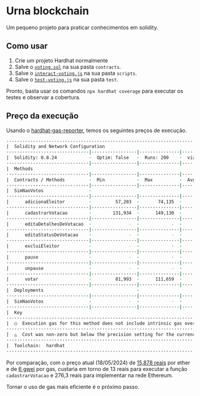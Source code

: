 # Urna blockchain

Um pequeno projeto para praticar conhecimentos em solidity.

## Como usar

1. Crie um projeto Hardhat normalmente
2. Salve o [`voting.sol`](./voting.sol) na sua pasta `contracts`.
3. Salve o [`interact-voting.js`](./interact-voting.js) na sua pasta `scripts`.
4. Salve o [`test-voting.js`](./test-voting.js) na sua pasta `test`.

Pronto, basta usar os comandos `npx hardhat coverage` para executar os testes e observar a cobertura.

## Preço da execução

Usando o [hardhat-gas-reporter](https://www.npmjs.com/package/hardhat-gas-reporter), temos os seguintes preços de execução. 

```bash
····················································································································
|  Solidity and Network Configuration                                                                              │
·······························|·················|···············|·················|································
|  Solidity: 0.8.24            ·  Optim: false   ·  Runs: 200    ·  viaIR: false   ·     Block: 30,000,000 gas     │
·······························|·················|···············|·················|································
|  Methods                                                                                                         │
·······························|·················|···············|·················|················|···············
|  Contracts / Methods         ·  Min            ·  Max          ·  Avg            ·  # calls       ·  usd (avg)   │
·······························|·················|···············|·················|················|···············
|  SimNaoVotos                 ·                                                                                   │
·······························|·················|···············|·················|················|···············
|      adicionaEleitor         ·         57,203  ·       74,135  ·         65,516  ·            43  ·           -  │
·······························|·················|···············|·················|················|···············
|      cadastrarVotacao        ·        131,934  ·      149,130  ·        141,337  ·            11  ·           -  │
·······························|·················|···············|·················|················|···············
|      editaDetalhesDeVotacao  ·              -  ·            -  ·         37,243  ·             1  ·           -  │
·······························|·················|···············|·················|················|···············
|      editaStatusDeVotacao    ·              -  ·            -  ·         35,034  ·             1  ·           -  │
·······························|·················|···············|·················|················|···············
|      excluiEleitor           ·              -  ·            -  ·         42,855  ·             1  ·           -  │
·······························|·················|···············|·················|················|···············
|      pause                   ·              -  ·            -  ·         45,684  ·             9  ·           -  │
·······························|·················|···············|·················|················|···············
|      unpause                 ·              -  ·            -  ·         23,784  ·             1  ·           -  │
·······························|·················|···············|·················|················|···············
|      votar                   ·         81,993  ·      111,659  ·         99,086  ·            23  ·           -  │
·······························|·················|···············|·················|················|···············
|  Deployments                                   ·                                 ·  % of limit    ·              │
·······························|·················|···············|·················|················|···············
|  SimNaoVotos                 ·              -  ·            -  ·      2,929,832  ·         9.8 %  ·           -  │
·······························|·················|···············|·················|················|···············
|  Key                                                                                                             │
····················································································································
|  ◯  Execution gas for this method does not include intrinsic gas overhead                                        │
····················································································································
|  △  Cost was non-zero but below the precision setting for the currency display (see options)                     │
····················································································································
|  Toolchain:  hardhat                                                                                             │
····················································································································
```

Por comparação, com o preço atual (18/05/2024) de [15,878 reais](https://www.google.com/search?client=firefox-b-d&q=ether+price) por ether e de [6 gwei](https://etherscan.io/gastracker) por gas, custaria em torno de 13 reais para executar a função `cadastrarVotacao` e  276,3 reais para implementar na rede Ethereum.

Tornar o uso de gas mais eficiente é o próximo passo.
